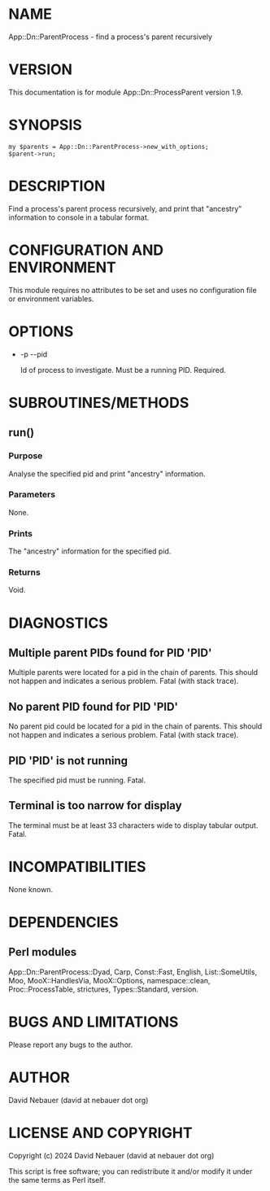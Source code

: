 # NAME

App::Dn::ParentProcess - find a process's parent recursively

# VERSION

This documentation is for module App::Dn::ProcessParent version 1.9.

# SYNOPSIS

    my $parents = App::Dn::ParentProcess->new_with_options;
    $parent->run;

# DESCRIPTION

Find a process's parent process recursively, and print that "ancestry"
information to console in a tabular format.

# CONFIGURATION AND ENVIRONMENT

This module requires no attributes to be set and uses no configuration file or
environment variables.

# OPTIONS

- -p  --pid

    Id of process to investigate. Must be a running PID. Required.

# SUBROUTINES/METHODS

## run()

### Purpose

Analyse the specified pid and print "ancestry" information.

### Parameters

None.

### Prints

The "ancestry" information for the specified pid.

### Returns

Void.

# DIAGNOSTICS

## Multiple parent PIDs found for PID 'PID'

Multiple parents were located for a pid in the chain of parents.
This should not happen and indicates a serious problem.
Fatal (with stack trace).

## No parent PID found for PID 'PID'

No parent pid could be located for a pid in the chain of parents.
This should not happen and indicates a serious problem.
Fatal (with stack trace).

## PID 'PID' is not running

The specified pid must be running. Fatal.

## Terminal is too narrow for display

The terminal must be at least 33 characters wide to display tabular output.
Fatal.

# INCOMPATIBILITIES

None known.

# DEPENDENCIES

## Perl modules

App::Dn::ParentProcess::Dyad, Carp, Const::Fast, English, List::SomeUtils, Moo,
MooX::HandlesVia, MooX::Options, namespace::clean, Proc::ProcessTable,
strictures, Types::Standard, version.

# BUGS AND LIMITATIONS

Please report any bugs to the author.

# AUTHOR

David Nebauer (david at nebauer dot org)

# LICENSE AND COPYRIGHT

Copyright (c) 2024 David Nebauer (david at nebauer dot org)

This script is free software; you can redistribute it and/or modify
it under the same terms as Perl itself.
